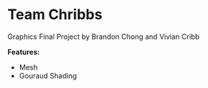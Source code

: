 # Team Chribbs
Graphics Final Project by Brandon Chong and Vivian Cribb

**Features:**
+ Mesh
+ Gouraud Shading
